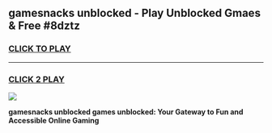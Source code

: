 
## gamesnacks unblocked - Play Unblocked Gmaes & Free #8dztz
<h3>
<a href="https://news.freeplayer.one?title=gamesnacks_unblocked&ref=27F">CLICK TO PLAY</a></h3>
<hr>

<h3>
<a href="https://news.freeplayer.one?title=gamesnacks_unblocked&ref=27F">CLICK 2 PLAY</a>
  
</h3>

<a href="https://news.freeplayer.one?title=gamesnacks_unblocked&ref=27F/"><img src="https://clearcache.store/games.png"></a>


**gamesnacks unblocked games unblocked: Your Gateway to Fun and Accessible Online Gaming**
